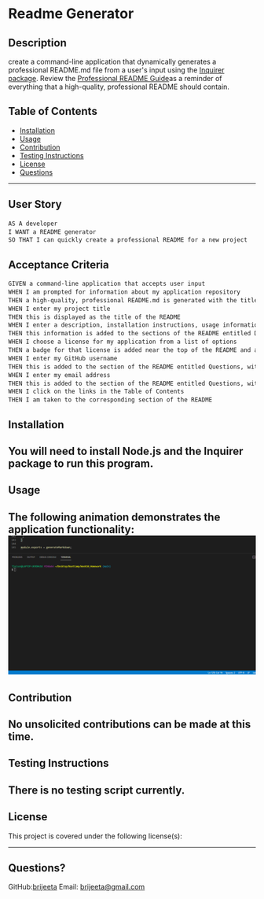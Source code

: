 # Readme Generator

## Description
create a command-line application that dynamically generates a professional README.md file from a user's input using the [Inquirer package](https://www.npmjs.com/package/inquirer). Review the [Professional README Guide](https://coding-boot-camp.github.io/full-stack/github/professional-readme-guide)as a reminder of everything that a high-quality, professional README should contain. 
## Table of Contents
- [Installation](#installation)
- [Usage](#usage)
- [Contribution](#contribution)
- [Testing Instructions](#testing-instructions)
- [License](#license)
- [Questions](#questions)
---
## User Story
```md
AS A developer
I WANT a README generator
SO THAT I can quickly create a professional README for a new project
```
## Acceptance Criteria
```md
GIVEN a command-line application that accepts user input
WHEN I am prompted for information about my application repository
THEN a high-quality, professional README.md is generated with the title of my project and sections entitled Description, Table of Contents, Installation, Usage, License, Contributing, Tests, and Questions
WHEN I enter my project title
THEN this is displayed as the title of the README
WHEN I enter a description, installation instructions, usage information, contribution guidelines, and test instructions
THEN this information is added to the sections of the README entitled Description, Installation, Usage, Contributing, and Tests
WHEN I choose a license for my application from a list of options
THEN a badge for that license is added near the top of the README and a notice is added to the section of the README entitled License that explains which license the application is covered under
WHEN I enter my GitHub username
THEN this is added to the section of the README entitled Questions, with a link to my GitHub profile
WHEN I enter my email address
THEN this is added to the section of the README entitled Questions, with instructions on how to reach me with additional questions
WHEN I click on the links in the Table of Contents
THEN I am taken to the corresponding section of the README
```

## Installation
You will need to install Node.js and the Inquirer package to run this program.
---
## Usage
The following animation demonstrates the application functionality:
![ReadmeGenertorDemo](./readmeDemo.gif)
---
## Contribution
No unsolicited contributions can be made at this time.
---
## Testing Instructions
There is no testing script currently.
---
## License
This project is covered under the following license(s):

---
## Questions?
GitHub:[brijeeta](https://www.github.com/brijeeta)
Email: brijeeta@gmail.com
